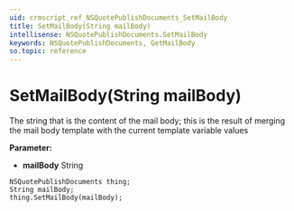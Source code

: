 ```yaml
---
uid: crmscript_ref_NSQuotePublishDocuments_SetMailBody
title: SetMailBody(String mailBody)
intellisense: NSQuotePublishDocuments.SetMailBody
keywords: NSQuotePublishDocuments, GetMailBody
so.topic: reference
---
```


# SetMailBody(String mailBody)

The string that is the content of the mail body; this is the result of merging the mail body template with the current template variable values

**Parameter:** 
 - **mailBody** String

```crmscript
NSQuotePublishDocuments thing;
String mailBody;
thing.SetMailBody(mailBody);
```

